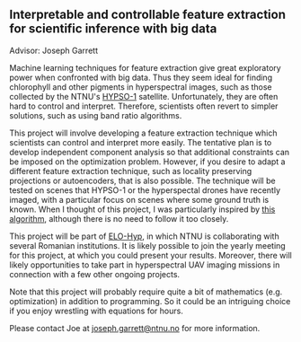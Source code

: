 Interpretable and controllable feature extraction for scientific inference with big data
--
Advisor: Joseph Garrett

Machine learning techniques for feature extraction give great exploratory power when confronted with big data. Thus they seem ideal for finding chlorophyll and other pigments in hyperspectral images, such as those collected by the NTNU's  [HYPSO-1](https://www.ntnu.edu/web/smallsat/ntnu-smallsat-lab) satellite. Unfortunately, they are often hard to control and interpret. Therefore, scientists often revert to simpler solutions, such as using band ratio algorithms. 

This project will involve developing a feature extraction technique which scientists can control and interpret more easily. The tentative plan is to develop independent component analysis so that additional constraints can be imposed on the optimization problem. However, if you desire to adapt a different feature extraction technique, such as locality preserving projections or autoencoders, that is also possible. The technique will be tested on scenes that HYPSO-1 or the hyperspectal drones have recently imaged, with a particular focus on scenes where some ground truth is known. When I thought of this project, I was particularly inspired by [this algorithm](https://arxiv.org/pdf/1902.09699.pdf), although there is no need to follow it too closely. 

This project will be part of [ELO-Hyp](https://elohyp.wordpress.com/project/), in which NTNU is collaborating with several Romanian institutions. It is likely possible to join the yearly meeting for this project, at which you could present your results. Moreover, there will likely opportunities to take part in hyperspectral UAV imaging missions in connection with a few other ongoing projects. 

Note that this project will probably require quite a bit of mathematics (e.g. optimization) in addition to programming. So it could be an intriguing choice if you enjoy wrestling with equations for hours. 

Please contact Joe at joseph.garrett@ntnu.no for more information. 
